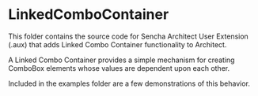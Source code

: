 # LinkedComboContainer

This folder contains the source code for Sencha Architect User Extension (.aux) that
adds Linked Combo Container functionality to Architect.

A Linked Combo Container provides a simple mechanism for creating ComboBox elements
whose values are dependent upon each other.

Included in the examples folder are a few demonstrations of this behavior.
